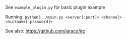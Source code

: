 See `example_plugin.py` for basic plugin example

Running: `python3 ./main.py <server[:port]> <channel> <nickname[:password]>`

See also: https://github.com/jaraco/irc
